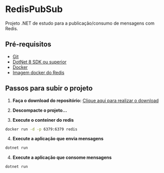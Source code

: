 # RedisPubSub

Projeto .NET de estudo para a publicação/consumo de mensagens com Redis.

## Pré-requisitos

- [Git](git-scm/download)
- [DotNet 8 SDK ou superior](https://dotnet.microsoft.com/pt-br/download/dotnet/thank-you/sdk-8.0.411-windows-x64-installer)
- [Docker](https://docs.docker.com/get-started/)
- [Imagem docker do Redis](https://hub.docker.com/_/redis)

## Passos para subir o projeto

1. **Faça o download do repositório:**
[Clique aqui para realizar o download]()

2. **Descompacte o projeto...**

3. **Execute o conteiner do redis**
```sh
docker run -d -p 6379:6379 redis
```

4. **Execute a aplicação que envia mensagens**
```sh
dotnet run
```

4. **Execute a aplicação que consome mensagens**
```sh
dotnet run
```